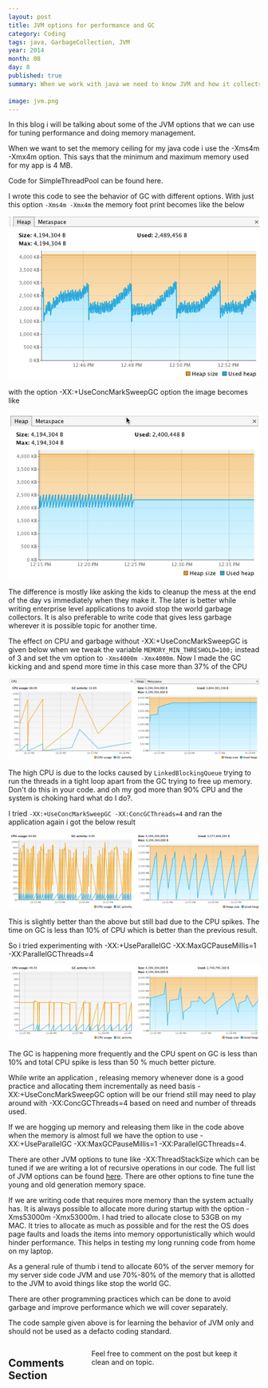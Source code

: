 ```yaml
---
layout: post
title: JVM options for performance and GC
category: Coding
tags: java, GarbageCollection, JVM
year: 2014
month: 08
day: 8
published: true
summary: When we work with java we need to know JVM and how it collects garbage.

image: jvm.png
---
```

In this blog i will be talking about some of the JVM options that we can use for tuning performance and doing memory management.

When we want to set the memory ceiling for my java code i use the -Xms4m -Xmx4m option.  This says that the minimum and maximum memory used for my app is 4 MB.

<script src="https://gist.github.com/vallur/0440b65454d7b3f1fdd2.js"></script>

Code for SimpleThreadPool can be found here.

I wrote this code to see the behavior of GC with different options. With just this option ```-Xms4m -Xmx4m``` the memory foot print becomes like the below

![The Bad](/img/posts/jvm1.png)

with the option -XX:+UseConcMarkSweepGC option the image becomes like

![The Good](/img/posts/jvm4.png)

The difference is mostly like asking the kids to cleanup the mess at the end of the day vs immediately when they make it. The later is better while writing enterprise level applications to avoid stop the world garbage collectors. It is also preferable to write code that gives less garbage wherever it is possible topic for another time.

The effect on CPU and garbage without -XX:+UseConcMarkSweepGC is given below when we tweak the variable  ```MEMORY_MIN_THRESHOLD=100;``` instead of 3 and  set the vm option to ```-Xms4000m -Xmx4000m```. Now I made the GC kicking and and spend more time in this case more than 37% of the CPU 

![The UGLY](/img/posts/jvm3.png)

The high CPU is due to the locks caused by ```LinkedBlockingQueue``` trying to run the threads in a tight loop apart from the GC trying to free up memory. Don't do this in your code. and oh my god more than 90% CPU and the system is choking hard what do I do?.

I tried ```-XX:+UseConcMarkSweepGC -XX:ConcGCThreads=4``` and ran the application again i got the below result

![The UGLY](/img/posts/jvm2.png)

This is slightly better than the above but still bad due to the CPU spikes. The time on GC is less than 10% of CPU which is better than the previous result. 

So i tried experimenting with  -XX:+UseParallelGC -XX:MaxGCPauseMillis=1 -XX:ParallelGCThreads=4

![The UGLY](/img/posts/jvm5.png)

The GC is happening more frequently and the CPU spent on GC is less than 10% and total CPU spike is less than 50 % much better picture.

While write an application , releasing memory whenever done is a good practice and allocating them incrementally as need basis  -XX:+UseConcMarkSweepGC option will be our friend still may need to play around with -XX:ConcGCThreads=4 based on need and number of threads used.

If we are hogging up memory and releasing them like in the code above when the memory is almost full we have the option to use -XX:+UseParallelGC -XX:MaxGCPauseMillis=1 -XX:ParallelGCThreads=4. 

There are other JVM options to tune like -XX:ThreadStackSize which can be tuned if we are writing a lot of recursive operations in our code. The full list of JVM options can be found <a href="http://www.oracle.com/technetwork/java/javase/tech/vmoptions-jsp-140102.html">here</a>. There are other options to fine tune the young and old generation memory space. 

If we are writing code that requires more memory than the system actually has. It is always possible to allocate more during startup with the option -Xms53000m -Xmx53000m. I had tried to allocate close to 53GB on my MAC. It tries to allocate as much as possible and for the rest the OS does page faults and loads the items into memory opportunistically which would hinder performance. This helps in testing my long running code from home on my laptop.  

As a general rule of thumb i tend to allocate 60% of the server memory for my server side code JVM and use 70%-80% of the memory that is allotted to the JVM to avoid things like stop the world GC.

There are other programming practices which can be done to avoid garbage and improve performance which we will cover separately. 

The code sample given above is for learning the behavior of JVM only and should not be used as a defacto coding standard.

<div class="row">	
    <div class="span9 columns">    
		<h2>Comments Section</h2>
	    <p>Feel free to comment on the post but keep it clean and on topic.</p>	
		<div id="disqus_thread"></div>
		<script type="text/javascript">
			/* * * CONFIGURATION VARIABLES: EDIT BEFORE PASTING INTO YOUR WEBPAGE * * */
			var disqus_shortname = 'vallur'; // required: replace example with your forum shortname
			var disqus_identifier = '{{ page.url }}';
			var disqus_url = 'http://erjjones.github.com{{ page.url }}';
			
			/* * * DON'T EDIT BELOW THIS LINE * * */
			(function() {
				var dsq = document.createElement('script'); dsq.type = 'text/javascript'; dsq.async = true;
				dsq.src = 'http://' + disqus_shortname + '.disqus.com/embed.js';
				(document.getElementsByTagName('head')[0] || document.getElementsByTagName('body')[0]).appendChild(dsq);
			})();
		</script>
		<noscript>Please enable JavaScript to view the <a href="http://disqus.com/?ref_noscript">comments powered by Disqus.</a></noscript>
		<a href="http://disqus.com" class="dsq-brlink">blog comments powered by <span class="logo-disqus">Disqus</span></a>
	</div>
</div>

<!-- Twitter -->
<script>!function(d,s,id){var js,fjs=d.getElementsByTagName(s)[0];if(!d.getElementById(id)){js=d.createElement(s);js.id=id;js.src="//platform.twitter.com/widgets.js";fjs.parentNode.insertBefore(js,fjs);}}(document,"script","twitter-wjs");</script>

<!-- Google + -->
<script type="text/javascript">
  (function() {
    var po = document.createElement('script'); po.type = 'text/javascript'; po.async = true;
    po.src = 'https://apis.google.com/js/plusone.js';
    var s = document.getElementsByTagName('script')[0]; s.parentNode.insertBefore(po, s);
  })();
</script>
